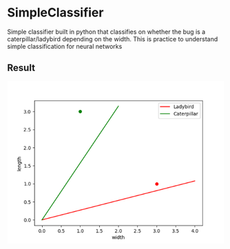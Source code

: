 # SimpleClassifier
Simple classifier built in python that classifies on whether the bug is a caterpillar/ladybird depending on the width. This is practice to understand simple classification for neural networks

## Result

![Result](result.png)
